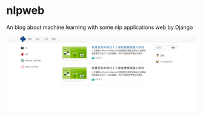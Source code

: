 # nlpweb
An blog about machine learning with some nlp applications web by Django

![Alt text](/img/web_1.png)
